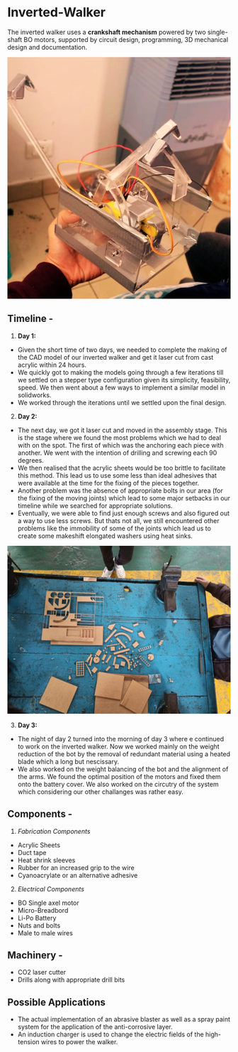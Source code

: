 # Inverted-Walker
The inverted walker uses a **crankshaft mechanism** powered by two single-shaft BO motors, supported by circuit design, programming, 3D mechanical design and documentation.

![image alt](https://github.com/harshitkalra03/Inverted-Walker/blob/f6aedaf32aba262bfa774577ba54799a4aca6c15/Prototype_Image.png)

## Timeline - 
1. **Day 1:**
- Given the short time of two days, we needed to complete the making of the CAD model of our inverted walker and get it laser cut from cast acrylic within 24 hours.
- We quickly got to making the models going through a few iterations till we settled on a stepper type configuration given its simplicity, feasibility, speed. We then went about a few ways to implement a similar model in solidworks.
- We worked through the iterations until we settled upon the final design.

2. **Day 2:**
- The next day, we got it laser cut and moved in the assembly stage. This is the stage where we found the most problems which we had to deal with on the spot. The first of which was the anchoring each piece with another. We went with the intention of drilling and screwing each 90 degrees.
- We then realised that the acrylic sheets would be too brittle to facilitate this method. This lead us to use some less than ideal adhesives that were available at the time for the fixing of the pieces together.
- Another problem was the absence of appropriate bolts in our area (for the fixing of the moving joints) which lead to some major setbacks in our timeline while we searched for appropriate solutions.
- Eventually, we were able to find just enough screws and also figured out a way to use less screws. But thats not all, we still encountered other problems like the immobility of some of the joints which lead us to create some makeshift elongated washers using heat sinks.

![image alt](https://github.com/harshitkalra03/Inverted-Walker/blob/f27dff1513900a4bfc01c48158f7fdf746902a9a/Laser_Cut_Parts.jpeg)

3. **Day 3:**
- The night of day 2 turned into the morning of day 3 where e continued to work on the inverted walker. Now we worked mainly on the weight reduction of the bot by the removal of redundant material using a heated blade which a long but nescissary.
- We also worked on the weight balancing of the bot and the alignment of the arms. We found the optimal position of the motors and fixed them onto the battery cover. We also worked on the circutry of the system which considering our other challanges was rather easy. 


## Components -
1. *Fabrication Components*
  - Acrylic Sheets
  - Duct tape
  - Heat shrink sleeves
  - Rubber for an increased grip to the wire
  - Cyanoacrylate or an alternative adhesive
    
2. *Electrical Components*
  - BO Single axel motor
  - Micro-Breadbord
  - Li-Po Battery
  - Nuts and bolts
  - Male to male wires

## Machinery - 
  - CO2 laser cutter
  - Drills along with appropriate drill bits

## Possible Applications  
  - The actual implementation of an abrasive blaster as well as a spray paint system for the application of the anti-corrosive layer.
  - An induction charger is used to change the electric fields of the high-tension wires to power the walker.
